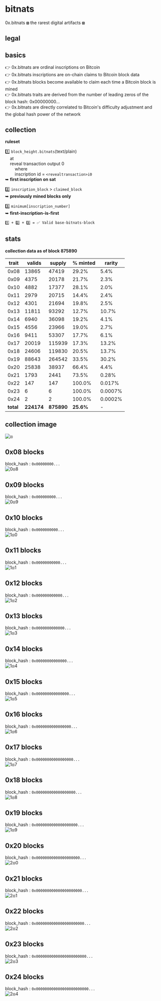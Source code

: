 # bitnats

0x.bitnats **⦻** the rarest digital artifacts **⦻**

## legal

## basics

👉 0x.bitnats are ordinal inscriptions on Bitcoin  
👉 0x.bitnats inscriptions are on-chain claims to Bitcoin block data  
👉 0x.bitnats blocks become available to claim each time a Bitcoin block is mined  
👉 0x.bitnats traits are derived from the number of leading zeros of the block hash: 0x00000000...  
👉 0x.bitnats are directly correlated to Bitcoin's difficulty adjustment and the global hash power of the network  

## collection

**ruleset**  

1️⃣ `block_height.bitnats`(text/plain)  
&nbsp;&nbsp;&nbsp;&nbsp;at  
&nbsp;&nbsp;&nbsp;&nbsp;reveal transaction output 0  
&nbsp;&nbsp;&nbsp;&nbsp;&nbsp;&nbsp;&nbsp;&nbsp;where  
&nbsp;&nbsp;&nbsp;&nbsp;&nbsp;&nbsp;&nbsp;&nbsp;inscription id = `<revealtransaction>i0`  
➥ **first inscription on sat**  

2️⃣ `inscription_block` > `claimed_block`  
➥ **previously mined blocks only**  

3️⃣ `minimum[inscription_number]`  
➥ **first-inscription-is-first**  

`1️⃣ + 2️⃣ + 3️⃣ = ✅ Valid base-bitnats-block`

## stats

**collection data as of block 875890**

| trait | valids | supply | % minted | rarity |
|-------| -------| -------| -------- | ------- |
| 0x08 | 13865 | 47419 | 29.2% | 5.4% |
| 0x09 | 4375 | 20178 | 21.7% | 2.3% |
| 0x10 | 4882 | 17377 | 28.1% | 2.0% |
| 0x11 | 2979 | 20715 | 14.4% | 2.4% |
| 0x12 | 4301 | 21694 | 19.8% | 2.5% |
| 0x13 | 11811 | 93292 | 12.7% | 10.7% |
| 0x14 | 6940 | 36098 | 19.2% | 4.1% |
| 0x15 | 4556 | 23966 | 19.0% | 2.7% |
| 0x16 | 9411 | 53307 | 17.7% | 6.1% |
| 0x17 | 20019 | 115939 | 17.3% | 13.2% |
| 0x18 | 24606 | 119830 | 20.5% | 13.7% |
| 0x19 | 88643 | 264542 | 33.5% | 30.2% |
| 0x20 | 25838 | 38937 | 66.4% | 4.4% |
| 0x21 | 1793 | 2441 | 73.5% | 0.28% |
| 0x22 | 147 | 147 | 100.0% | 0.017% |
| 0x23 | 6 | 6 | 100.0% | 0.0007% |
| 0x24 | 2 | 2 | 100.0% | 0.0002% |
| **total** | **224174** | **875890** | **25.6%** | - |

## collection image

![⦻](images/0.svg)

## 0x08 blocks

block_hash : `0x00000000...`  
![0⦻8](images/08.svg)

## 0x09 blocks

block_hash : `0x000000000...`  
![0⦻9](images/09.svg)

## 0x10 blocks

block_hash : `0x0000000000...`  
![1⦻0](images/10.svg)

## 0x11 blocks

block_hash : `0x00000000000...`  
![1⦻1](images/11.svg)

## 0x12 blocks

block_hash : `0x000000000000...`  
![1⦻2](images/12.svg)

## 0x13 blocks

block_hash : `0x0000000000000...`  
![1⦻3](images/13.svg)

## 0x14 blocks

block_hash : `0x00000000000000...`  
![1⦻4](images/14.svg)

## 0x15 blocks

block_hash : `0x000000000000000...`  
![1⦻5](images/15.svg)

## 0x16 blocks

block_hash : `0x0000000000000000...`  
![1⦻6](images/16.svg)

## 0x17 blocks

block_hash : `0x00000000000000000...`  
![1⦻7](images/17.svg)

## 0x18 blocks

block_hash : `0x000000000000000000...`  
![1⦻8](images/18.svg)

## 0x19 blocks

block_hash : `0x0000000000000000000...`  
![1⦻9](images/19.svg)

## 0x20 blocks

block_hash : `0x00000000000000000000...`  
![2⦻0](images/20.svg)

## 0x21 blocks

block_hash : `0x000000000000000000000...`  
![2⦻1](images/21.svg)

## 0x22 blocks

block_hash : `0x0000000000000000000000...`  
![2⦻2](images/22.svg)

## 0x23 blocks

block_hash : `0x00000000000000000000000...`  
![2⦻3](images/23.svg)  

## 0x24 blocks

block_hash : `0x000000000000000000000000...`  
![2⦻4](images/24.svg)
